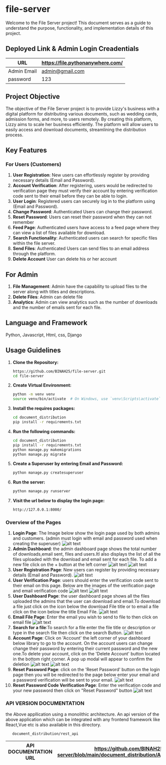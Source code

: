 # file-server
Welcome to the File Server project! This document serves as a guide to understand the purpose, functionality, and implementation details of this project.

## Deployed Link & Admin Login Creadentials

| URL          | https://file.pythonanywhere.com/    |
| -------------| ------------------------------------|
| Admin Email  | admin@gmail.com                     |
| password     | 123                                 |

## Project Objective
The objective of the File Server project is to provide Lizzy's business with a digital platform for distributing various documents, such as wedding cards, admission forms, and more, to users remotely. By creating this platform, Lizzy aims to scale her business efficiently. The platform will allow users to easily access and download documents, streamlining the distribution process.

## Key Features
### For Users (Customers)
1. **User Registration**: New users can effortlessly register by providing necessary details (Email and Password).
2. **Account Verification**: After registering, users would be redirected to verification page they must verify their account by entering verification code sent to their email before they can be able to login.
3. **User Login**: Registered  users can securely log in to the platform using (Email and Password).
4. **Change Password**: Authenticated Users can change their password.
5. **Reset Password**: Users can reset their password when they can not remember
6. **Feed Page**: Authenticated users have access to a feed page where they can view a list of files available for download.
7. **Search Functionality**: Authenticated users can search for specific files within the file server.
8. **Send Files**: Authenticated Users can send files to an email address through the platform.
9. **Delete Account** User can delete his or her account


## For Admin
1. **File Management**: Admin have the capability to upload files to the server along with titles and descriptions.
2. **Delete Files**: Admin can delete file 
3. **Analytics**: Admin can view analytics such as the number of downloads and the number of emails sent for each file.

## Language and Framework
Python, 
Javascript,
Html,
css,
Django 
## Usage Guidelines
1. **Clone the Repository:**
   ```bash
   https://github.com/BINAH25/file-server.git
   cd file-server

2. **Create Virtual Environment:**
   ```bash
   python -m venv venv
   source venv/bin/activate  # On Windows, use `venv\Scripts\activate`

3. **Install the requires packages:**
   ```bash
   cd document_distribution
   pip install -r requirements.txt


4. **Run the following commands:**
   ```bash
   cd document_distribution
   pip install -r requirements.txt
   python manage.py makemigrations
   python manage.py migrate


5. **Create a Superuser by entering Email and Password:**
   ```bash
   python manage.py createsuperuser 

6. **Run the server:**
   ```bash
   python manage.py runserver

7. **Visit the url below to display the login page:**
   ```bash
   http://127.0.0.1:8000/


### Overview of the Pages
1. **Login Page**: The Image below show the login page used by both admins and customers. (admin must login with email and password used when creating the superuser) 
![alt text](image.png)
2. **Admin Dashboard**: the admin dashboard page shows the total number of downloads,email sent, files and users.Itl also displays the list of all the files uploaded with the download and email sent for each file. To add a new file click on the + button at the left corner
![alt text](image-1.png)
![alt text](image-10.png)
3. **User Registration Page**: New users can register by providing necessary details (Email and Password).
![alt text](image-2.png)
4. **User Verification Page**: users should enter the verification code sent to their email on this page. Below are the images of the verification page and email verification code
![alt text](image-3.png)
![alt text](image-4.png)
5. **User Dashboard Page**: the user dashboard page shows all the files uploaded the admins that the user can download and email.To download a file just click on the icon below the download File title or to email a file click on the icon below the title Email File.
![alt text](image-6.png)
6. **Email File Page**: Enter the email you wish to send to file to then click on email file 
![alt text](image-5.png)
7. **Search for a file**:To search for a file enter the file title or description or type in the search file then click on the search Button.
![alt text](image-7.png)
8. **Account Page**: Click on 'Account' the left corner of your dashboard below library to go to the account. On the account users can change change their password by entering their current password and the new one.To delete your account, click on the 'Delete Account' button located in the bottom right corner. A pop up modal will appear to confirm the deletion
![alt text](image-8.png)
![alt text](image-9.png)
9. **Reset Password Page**: click on the 'Reset Password' button on the login page then you will be redirected to the page below enter your email and a password verification will be sent to your email.
![alt text](image-11.png)
10. **Reset Password Code Verification Page**: Enter the verification code and your new password then click on "Reset Password" button
![alt text](image-12.png)

### API  VERSION DOCUMENTATION
the Above appllication using a monolithic architecture.
An api version of the above application which can be integrated with any frontend framework like React,Vue etc is also available in this directory.

```
   document_distribution/rest_api
```
| API DOCUMENTATION URL| https://github.com/BINAH25/file-server/blob/main/document_distribution/Api_documentation.md|
| ---------------------|--------------------------------------------------------------------------------------------|

